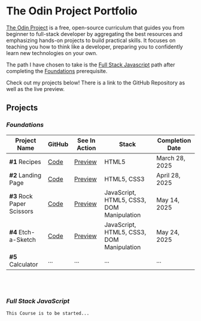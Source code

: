 # The Odin Project Portfolio

[The Odin Project](https://www.theodinproject.com/) is a free, open-source curriculum that guides you from beginner to full-stack developer by aggregating the best resources and emphasizing hands-on projects to build practical skills. It focuses on teaching you how to think like a developer, preparing you to confidently learn new technologies on your own.

The path I have chosen to take is the [Full Stack Javascript](https://www.theodinproject.com/paths/full-stack-javascript) path after completing the [Foundations](https://www.theodinproject.com/paths/foundations) prerequisite. 


Check out my projects below! There is a link to the GitHub Repository as well as the live preview.


## Projects

### _Foundations_ 

Project Name | GitHub | See In Action | Stack |Completion Date
--- | --- | --- | --- | --- 
**#1** Recipes | [Code](https://github.com/DanielKolocka/odin-recipes)| [Preview](https://danielkolocka.github.io/odin-recipes/) | HTML5 | March 28, 2025 
**#2** Landing Page | [Code](https://github.com/DanielKolocka/Website-Landing-Page) | [Preview](https://danielkolocka.github.io/website-landing-page/) | HTML5, CSS3 | April 28, 2025 
**#3** Rock Paper Scissors | [Code](https://github.com/DanielKolocka/rock-papers-scissors) | [Preview](https://danielkolocka.github.io/rock-papers-scissors/) | JavaScript, HTML5, CSS3, DOM Manipulation | May 14, 2025 
**#4** Etch-a-Sketch | [Code](https://github.com/DanielKolocka/etch-a-sketch) | [Preview](https://danielkolocka.github.io/etch-a-sketch/) | JavaScript, HTML5, CSS3, DOM Manipulation | May 24, 2025
**#5** Calculator | ... | ... | ... | ...

<br>

<br>

### _Full Stack JavaScript_

  

```This Course is to be started...```